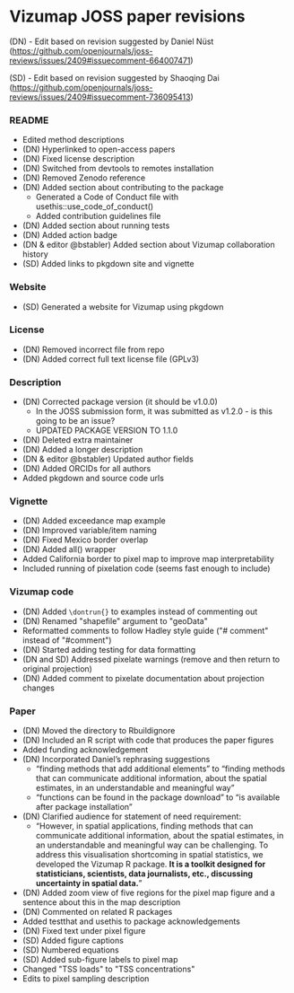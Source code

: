 # Vizumap JOSS paper revisions

(DN) - Edit based on revision suggested by Daniel Nüst (https://github.com/openjournals/joss-reviews/issues/2409#issuecomment-664007471)

(SD) - Edit based on revision suggested by Shaoqing Dai (https://github.com/openjournals/joss-reviews/issues/2409#issuecomment-736095413)

### README 
* Edited method descriptions
* (DN) Hyperlinked to open-access papers
* (DN) Fixed license description
* (DN) Switched from devtools to remotes installation
* (DN) Removed Zenodo reference
* (DN) Added section about contributing to the package
  * Generated a Code of Conduct file with usethis::use_code_of_conduct()
  * Added contribution guidelines file
* (DN) Added section about running tests
* (DN) Added action badge
* (DN & editor @bstabler) Added section about Vizumap collaboration history
* (SD) Added links to pkgdown site and vignette

### Website
* (SD) Generated a website for Vizumap using pkgdown

### License
* (DN) Removed incorrect file from repo
* (DN) Added correct full text license file (GPLv3)

### Description
* (DN) Corrected package version (it should be v1.0.0)
  * In the JOSS submission form, it was submitted as v1.2.0 - is this going to be an issue?
  * UPDATED PACKAGE VERSION TO 1.1.0
* (DN) Deleted extra maintainer
* (DN) Added a longer description
* (DN & editor @bstabler) Updated author fields
* (DN) Added ORCIDs for all authors
* Added pkgdown and source code urls

### Vignette
* (DN) Added exceedance map example
* (DN) Improved variable/item naming
* (DN) Fixed Mexico border overlap
* (DN) Added all() wrapper
* Added California border to pixel map to improve map interpretability
* Included running of pixelation code (seems fast enough to include)

### Vizumap code
* (DN) Added `\dontrun{}` to examples instead of commenting out
* (DN) Renamed "shapefile" argument to "geoData"
* Reformatted comments to follow Hadley style guide ("# comment" instead of "#comment")
* (DN) Started adding testing for data formatting
* (DN and SD) Addressed pixelate warnings (remove and then return to original projection)
* (DN) Added comment to pixelate documentation about projection changes

### Paper
* (DN) Moved the directory to Rbuildignore
* (DN) Included an R script with code that produces the paper figures
* Added funding acknowledgement
* (DN) Incorporated Daniel’s rephrasing suggestions
  * “finding methods that add additional elements” to “finding methods that can communicate additional information, about the spatial estimates, in an understandable and meaningful way”
  * “functions can be found in the package download” to “is available after package installation”
* (DN) Clarified audience for statement of need requirement:
  * “However, in spatial applications, finding methods that can communicate additional information, about the spatial estimates, in an understandable and meaningful way can be challenging. To address this visualisation shortcoming in spatial statistics, we developed the Vizumap R package. **It is a toolkit designed for statisticians, scientists, data journalists, etc., discussing uncertainty in spatial data.**”
* (DN) Added zoom view of five regions for the pixel map figure and a sentence about this in the map description
* (DN) Commented on related R packages
* Added testthat and usethis to package acknowledgements
* (DN) Fixed text under pixel figure
* (SD) Added figure captions
* (SD) Numbered equations
* (SD) Added sub-figure labels to pixel map
* Changed "TSS loads" to "TSS concentrations"
* Edits to pixel sampling description






